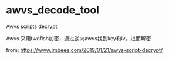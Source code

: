 # awvs_decode_tool
Awvs scripts decrypt

Awvs 采用twofish加密，通过逆向awvs找到key和iv，进而解密

from: https://www.imbeee.com/2019/01/21/awvs-script-decrypt/
